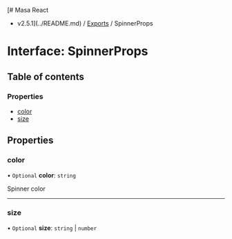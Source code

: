 [# Masa React
 - v2.5.1](../README.md) / [Exports](../modules.md) / SpinnerProps

# Interface: SpinnerProps

## Table of contents

### Properties

- [color](SpinnerProps.md#color)
- [size](SpinnerProps.md#size)

## Properties

### color

• `Optional` **color**: `string`

Spinner color

___

### size

• `Optional` **size**: `string` \| `number`
